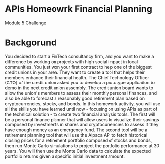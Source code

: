 # APIs Homeowrk Financial Planning
Module 5 Challenge

# Backgorund 
You decided to start a FinTech consultancy firm, and you want to make a difference by working on projects with high social impact in local communities. You just won your first contract to help one of the biggest credit unions in your area. They want to create a tool that helps their members enhance their financial health. The Chief Technology Officer (CTO) of the credit union asked you to develop a prototype application to demo in the next credit union assembly.
The credit union board wants to allow the union's members to assess their monthly personal finances, and also be able to forecast a reasonably good retirement plan based on cryptocurrencies, stocks, and bonds.
In this homework activity, you will use all the skills you have learned until now - focusing on using APIs as part of the technical solution - to create two financial analysis tools.
The first will be a personal finance planner that will allow users to visualize their savings composed by investments in shares and cryptocurrencies to assess if they have enough money as an emergency fund.
The second tool will be a retirement planning tool that will use the Alpaca API to fetch historical closing prices for a retirement portfolio composed of stocks and bonds, then run Monte Carlo simulations to project the portfolio performance at 30 years. You will then use the Monte Carlo data to calculate the expected portfolio returns given a specific initial investment amount.

